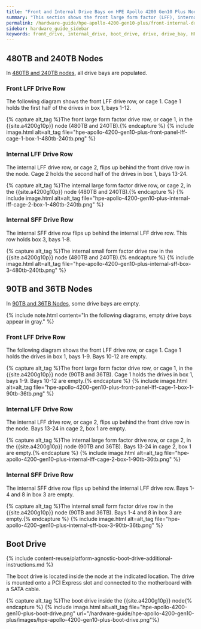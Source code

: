 ```yaml
---
title: "Front and Internal Drive Bays on HPE Apollo 4200 Gen10 Plus Nodes"
summary: "This section shows the front large form factor (LFF), internal LFF, and internal small form factor (SFF) drive bays in HPE Apollo 4200 Gen10 Plus nodes."
permalink: /hardware-guide/hpe-apollo-4200-gen10-plus/front-internal-drives.html
sidebar: hardware_guide_sidebar
keywords: front_drive, internal_drive, boot_drive, drive, drive_bay, HPE_Apollo_4200_Gen10_Plus, HPE, Apollo, 4200_Gen10_Plus
---
```


## 480TB and 240TB Nodes
In [480TB and 240TB nodes](technical-specifications.md), all drive bays are populated.

### Front LFF Drive Row
The following diagram shows the front LFF drive row, or cage 1. Cage 1 holds the first half of the drives in box 1, bays 1-12.

{% capture alt_tag %}The front large form factor drive row, or cage 1, in the {{site.a4200g10p}} node (480TB and 240TB).{% endcapture %}
{% include image.html alt=alt_tag file="hpe-apollo-4200-gen10-plus-front-panel-lff-cage-1-box-1-480tb-240tb.png" %}

### Internal LFF Drive Row
The internal LFF drive row, or cage 2, flips up behind the front drive row in the node. Cage 2 holds the second half of the drives in box 1, bays 13-24.

{% capture alt_tag %}The internal large form factor drive row, or cage 2, in the {{site.a4200g10p}} node (480TB and 240TB).{% endcapture %}
{% include image.html alt=alt_tag file="hpe-apollo-4200-gen10-plus-internal-lff-cage-2-box-1-480tb-240tb.png" %}

### Internal SFF Drive Row
The internal SFF drive row flips up behind the internal LFF drive row. This row holds box 3, bays 1-8.

{% capture alt_tag %}The internal small form factor drive row in the {{site.a4200g10p}} node (480TB and 240TB).{% endcapture %}
{% include image.html alt=alt_tag file="hpe-apollo-4200-gen10-plus-internal-sff-box-3-480tb-240tb.png" %}


## 90TB and 36TB Nodes
In [90TB and 36TB Nodes](technical-specifications.md), some drive bays are empty.

{% include note.html content="In the following diagrams, empty drive bays appear in gray." %}

### Front LFF Drive Row
The following diagram shows the front LFF drive row, or cage 1. Cage 1 holds the drives in box 1, bays 1-9. Bays 10-12 are empty.

{% capture alt_tag %}The front large form factor drive row, or cage 1, in the {{site.a4200g10p}} node (90TB and 36TB). Cage 1 holds the drives in box 1, bays 1-9. Bays 10-12 are empty.{% endcapture %}
{% include image.html alt=alt_tag file="hpe-apollo-4200-gen10-plus-front-panel-lff-cage-1-box-1-90tb-36tb.png" %}

### Internal LFF Drive Row
The internal LFF drive row, or cage 2, flips up behind the front drive row in the node. Bays 13-24 in cage 2, box 1 are empty.

{% capture alt_tag %}The internal large form factor drive row, or cage 2, in the {{site.a4200g10p}} node (90TB and 36TB). Bays 13-24 in cage 2, box 1 are empty.{% endcapture %}
{% include image.html alt=alt_tag file="hpe-apollo-4200-gen10-plus-internal-lff-cage-2-box-1-90tb-36tb.png" %}

### Internal SFF Drive Row
The internal SFF drive row flips up behind the internal LFF drive row. Bays 1-4 and 8 in box 3 are empty.

{% capture alt_tag %}The internal small form factor drive row in the {{site.a4200g10p}} node (90TB and 36TB). Bays 1-4 and 8 in box 3 are empty.{% endcapture %}
{% include image.html alt=alt_tag file="hpe-apollo-4200-gen10-plus-internal-sff-box-3-90tb-36tb.png" %}


## Boot Drive
{% include content-reuse/platform-agnostic-boot-drive-additional-instructions.md %}

The boot drive is located inside the node at the indicated location. The drive is mounted onto a PCI Express slot and connected to the motherboard with a SATA cable.

{% capture alt_tag %}The boot drive inside the {{site.a4200g10p}} node{% endcapture %}
{% include image.html alt=alt_tag file="hpe-apollo-4200-gen10-plus-boot-drive.png" url="/hardware-guide/hpe-apollo-4200-gen10-plus/images/hpe-apollo-4200-gen10-plus-boot-drive.png"%}
